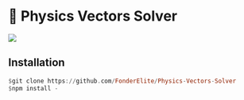 # 🌠 Physics Vectors Solver
<img src="physics_vectors_demo.gif">

## Installation
```hs
$git clone https://github.com/FonderElite/Physics-Vectors-Solver
$npm install -

```

